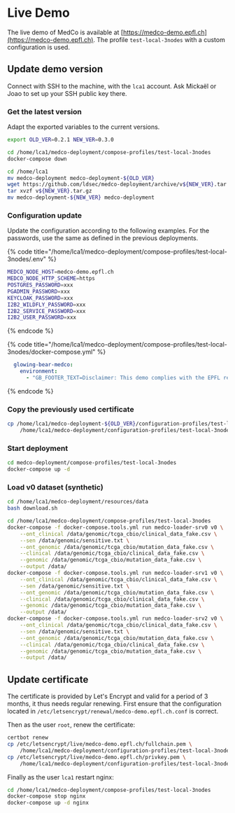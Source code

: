 # Live Demo

The live demo of MedCo is available at [https://medco-demo.epfl.ch](https://medco-demo.epfl.ch). The profile `test-local-3nodes` with a custom configuration is used.

## Update demo version

Connect with SSH to the machine, with the `lca1` account. Ask Mickaël or Joao to set up your SSH public key there. 

### Get the latest version

Adapt the exported variables to the current versions.

```bash
export OLD_VER=0.2.1 NEW_VER=0.3.0

cd /home/lca1/medco-deployment/compose-profiles/test-local-3nodes
docker-compose down

cd /home/lca1
mv medco-deployment medco-deployment-${OLD_VER}
wget https://github.com/ldsec/medco-deployment/archive/v${NEW_VER}.tar.gz
tar xvzf v${NEW_VER}.tar.gz
mv medco-deployment-${NEW_VER} medco-deployment
```

### Configuration update

Update the configuration according to the following examples. For the passwords, use the same as defined in the previous deployments.

{% code title="/home/lca1/medco-deployment/compose-profiles/test-local-3nodes/.env" %}
```bash
MEDCO_NODE_HOST=medco-demo.epfl.ch
MEDCO_NODE_HTTP_SCHEME=https
POSTGRES_PASSWORD=xxx
PGADMIN_PASSWORD=xxx
KEYCLOAK_PASSWORD=xxx
I2B2_WILDFLY_PASSWORD=xxx
I2B2_SERVICE_PASSWORD=xxx
I2B2_USER_PASSWORD=xxx
```
{% endcode %}

{% code title="/home/lca1/medco-deployment/compose-profiles/test-local-3nodes/docker-compose.yml" %}
```yaml
  glowing-bear-medco:
    environment:
      - "GB_FOOTER_TEXT=Disclaimer: This demo complies with the EPFL regulations and guidelines regarding the storage and use of personal data: https://www.epfl.ch/about/overview/overview/regulations-and-guidelines/"
```
{% endcode %}

### Copy the previously used certificate

```bash
cp /home/lca1/medco-deployment-${OLD_VER}/configuration-profiles/test-local-3nodes/certificate.* \
    /home/lca1/medco-deployment/configuration-profiles/test-local-3nodes/
```

### Start deployment

```bash
cd medco-deployment/compose-profiles/test-local-3nodes
docker-compose up -d
```

### Load v0 dataset \(synthetic\)

```bash
cd /home/lca1/medco-deployment/resources/data
bash download.sh

cd /home/lca1/medco-deployment/compose-profiles/test-local-3nodes
docker-compose -f docker-compose.tools.yml run medco-loader-srv0 v0 \
    --ont_clinical /data/genomic/tcga_cbio/clinical_data_fake.csv \
    --sen /data/genomic/sensitive.txt \
    --ont_genomic /data/genomic/tcga_cbio/mutation_data_fake.csv \
    --clinical /data/genomic/tcga_cbio/clinical_data_fake.csv \
    --genomic /data/genomic/tcga_cbio/mutation_data_fake.csv \
    --output /data/
docker-compose -f docker-compose.tools.yml run medco-loader-srv1 v0 \
    --ont_clinical /data/genomic/tcga_cbio/clinical_data_fake.csv \
    --sen /data/genomic/sensitive.txt \
    --ont_genomic /data/genomic/tcga_cbio/mutation_data_fake.csv \
    --clinical /data/genomic/tcga_cbio/clinical_data_fake.csv \
    --genomic /data/genomic/tcga_cbio/mutation_data_fake.csv \
    --output /data/
docker-compose -f docker-compose.tools.yml run medco-loader-srv2 v0 \
    --ont_clinical /data/genomic/tcga_cbio/clinical_data_fake.csv \
    --sen /data/genomic/sensitive.txt \
    --ont_genomic /data/genomic/tcga_cbio/mutation_data_fake.csv \
    --clinical /data/genomic/tcga_cbio/clinical_data_fake.csv \
    --genomic /data/genomic/tcga_cbio/mutation_data_fake.csv \
    --output /data/
```

## Update certificate

The certificate is provided by Let's Encrypt and valid for a period of 3 months, it thus needs regular renewing. First ensure that the configuration located in `/etc/letsencrypt/renewal/medco-demo.epfl.ch.conf` is correct.

Then as the user `root`, renew the certificate:

```bash
certbot renew
cp /etc/letsencrypt/live/medco-demo.epfl.ch/fullchain.pem \
    /home/lca1/medco-deployment/configuration-profiles/test-local-3nodes/certificate.crt
cp /etc/letsencrypt/live/medco-demo.epfl.ch/privkey.pem \
    /home/lca1/medco-deployment/configuration-profiles/test-local-3nodes/certificate.key 
```

Finally as the user `lca1` restart nginx:

```bash
cd /home/lca1/medco-deployment/compose-profiles/test-local-3nodes
docker-compose stop nginx
docker-compose up -d nginx
```

